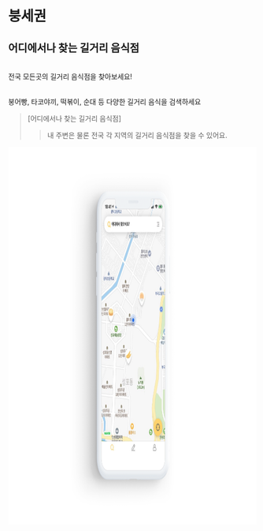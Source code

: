# 붕세권  

## 어디에서나 찾는 길거리 음식점 
<br/>전국 모든곳의 길거리 음식점을 찾아보세요!<br/>

<br/>붕어빵, 타코야끼, 떡볶이, 순대 등 다양한 길거리 음식을 검색하세요<br/>

> [어디에서나 찾는 길거리 음식점]
>> 내 주변은 물론 전국 각 지역의 길거리 음식점을 찾을 수 있어요.

 <img src="https://github.com/danbin920404/Bungsegwon/blob/main/Image/MainImage.png" width="986" height="766"  />